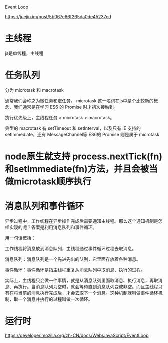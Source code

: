 Event Loop

https://juejin.im/post/5b067e66f265da0de45237cd


# 主线程

js是单线程，主线程

# 任务队列

分为 microtask 和 macrotask

通常我们会称之为微任务和宏任务。 microtask 这一名词在js中是个比较新的概念，我们通常是在学习 ES6 的 Promise 时才初次接触到。

执行优先级上，主线程任务 > microtask > macrotask。

典型的 macrotask 有 setTimeout 和 setInterval，以及只有 IE 支持的 setImmediate，还有 MessageChannel等 ES6的 Promise 则是属于 microtask

# node原生就支持 process.nextTick(fn)和setImmediate(fn)方法，并且会被当做microtask顺序执行


# 消息队列和事件循环

异步过程中，工作线程在异步操作完成后需要通知主线程。那么这个通知机制是怎样实现的呢？答案是利用消息队列和事件循环。

用一句话概括：

工作线程将消息放到消息队列，主线程通过事件循环过程去取消息。

消息队列：消息队列是一个先进先出的队列，它里面存放着各种消息。

事件循环：事件循环是指主线程重复从消息队列中取消息、执行的过程。

实际上，主线程只会做一件事情，就是从消息队列里面取消息、执行消息，再取消息、再执行。当消息队列为空时，就会等待直到消息队列变成非空。而且主线程只有在将当前的消息执行完成后，才会去取下一个消息。这种机制就叫做事件循环机制，取一个消息并执行的过程叫做一次循环。

# 运行时

https://developer.mozilla.org/zh-CN/docs/Web/JavaScript/EventLoop